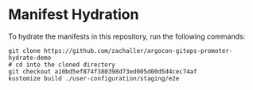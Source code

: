 # Manifest Hydration

To hydrate the manifests in this repository, run the following commands:

```shell
git clone https://github.com/zachaller/argocon-gitops-promoter-hydrate-demo
# cd into the cloned directory
git checkout a10bd5ef874f380398d73ed005d00d5d4cec74af
kustomize build ./user-configuration/staging/e2e
```
